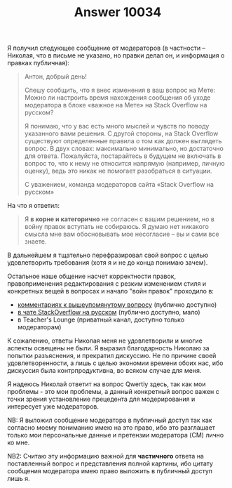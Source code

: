 ﻿---
title: "Answer 10034"
se.owner.user_id: 337980
se.owner.display_name: "Anton Menshov"
se.owner.link: "https://ru.meta.stackoverflow.com/users/337980/anton-menshov"
se.answer_id: 10034
se.question_id: 10033
se.post_type: answer
se.is_accepted: False
---
<p>Я получил следующее сообщение от модераторов (в частности – Николая, что в письме не указано, но правки делал он, и информация о правках публичная):</p>

<blockquote>
  <p>Антон, добрый день!</p>
  
  <p>Спешу сообщить, что я внес изменения в ваш вопрос на Мете: Можно ли
  настроить время нахождения сообщения об уходе модератора в блоке
  «важное на Мете» на Stack Overflow на русском?</p>
  
  <p>Я понимаю, что у вас есть много мыслей и чувств по поводу указанного
  вами решения. С другой стороны, на Stack Overflow существуют
  определенные правила о том как должен выглядеть вопрос. В двух словах:
  максимально минимально, но достаточно для ответа. Пожалуйста,
  постарайтесь в будущем не включать в вопрос то, что к нему не
  относится напрямую (например, личную оценку), ведь это никак не
  помогает разобраться в ситуации.</p>
  
  <p>С уважением, команда модераторов сайта «Stack Overflow на русском»</p>
</blockquote>

<p>На что я ответил:</p>

<blockquote>
  <p>Я <strong>в корне и категорично</strong> не согласен с вашим решением, но в войну правок вступать не собираюсь. Я думаю нет никакого смысла мне вам обосновывать мое несогласие – вы и сами все знаете.</p>
</blockquote>

<p>В дальнейшем я тщательно перефразировал свой вопрос с целью удовлетворить требования (хотя я и не до конца понимаю зачем).</p>

<p>Остальное наше общение насчет корректности правок, правоприменения редактирования с резким изменением стиля и конкретных вещей в вопросах и начало "войн правок" проходило в:</p>

<ul>
<li><a href="https://ru.meta.stackoverflow.com/q/10028/337980">комментариях к вышеупомянутому вопросу</a> (публично доступно)</li>
<li><a href="https://chat.stackexchange.com/transcript/message/53257396#53257396">в чате StackOverflow на русском</a> (публично доступно, мало)</li>
<li>в Teacher's Lounge (приватный канал, доступно только модераторам)</li>
</ul>

<p>К сожалению, ответы Николая меня не удовлетворили и многие аспекты освещены не были. Я выразил благодарность Николаю за попытки разъяснения, и прекратил дискуссию. Не по причине своей удовлетворенности, а лишь с целью экономии времени обоих нас, ибо дискуссия была контрпродуктивна, во всяком случае для меня.</p>

<p>Я надеюсь Николай ответит на вопрос Qwertiy здесь, так как мои проблемы - это мои проблемы, а данный конкретный вопрос важен с точки зрения установление прецедента для модерирования и интересует уже модераторов.</p>

<p>NB: Я выложил сообщение модератора в публичный доступ так как согласно моему пониманию имею на это право, ибо это разглашает только мои персональные данные и претензии модератора (CM) лично ко мне. </p>

<p>NB2: Считаю эту информацию важной для <strong>частичного</strong> ответа на поставленный вопрос и представления полной картины, ибо цитату сообщения модератора имею право выложить в публичный доступ лишь я.</p>
